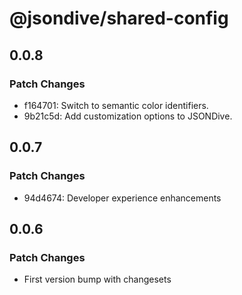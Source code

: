 # @jsondive/shared-config

## 0.0.8

### Patch Changes

- f164701: Switch to semantic color identifiers.
- 9b21c5d: Add customization options to JSONDive.

## 0.0.7

### Patch Changes

- 94d4674: Developer experience enhancements

## 0.0.6

### Patch Changes

- First version bump with changesets
